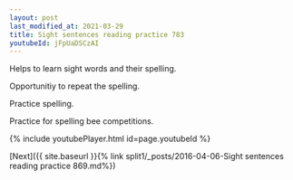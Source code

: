 ```yaml
---
layout: post
last_modified_at: 2021-03-29
title: Sight sentences reading practice 783
youtubeId: jFpUaDSCzAI
---
```

 
 
Helps to learn sight words and their spelling.

Opportunitiy to repeat the spelling. 

Practice spelling. 
 
Practice for spelling bee competitions. 
 
{% include youtubePlayer.html id=page.youtubeId %}
 
 

[Next]({{ site.baseurl }}{% link  split1/_posts/2016-04-06-Sight sentences reading practice 869.md%})
 
